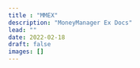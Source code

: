 ```yaml
---
title : "MMEX"
description: "MoneyManager Ex Docs"
lead: ""
date: 2022-02-18
draft: false
images: []
---
```

